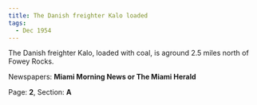 ```yaml
---  
title: The Danish freighter Kalo loaded  
tags:  
  - Dec 1954  
---  
```

  
The Danish freighter Kalo, loaded with coal, is aground 2.5 miles north of Fowey Rocks.  
  
Newspapers: **Miami Morning News or The Miami Herald**  
  
Page: **2**, Section: **A** 
